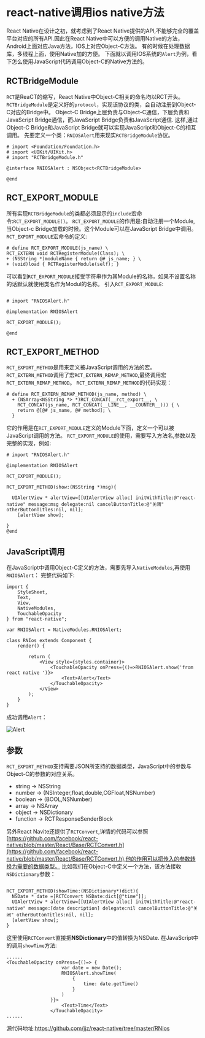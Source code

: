 # react-native调用ios native方法
React Native在设计之初，就考虑到了React Native提供的API,不能够完全的覆盖平台对应的所有API.因此在React Native中可以方便的调用Native的方法，Android上面对应Java方法，IOS上对应Object-C方法。
有的时候在处理数据库，多线程上面，使用Native加的方便。
下面就以调用IOS系统的`Alert`为例，看下怎么使用JavaScript代码调用Object-C的Native方法的。

## RCTBridgeModule
`RCT`是ReaCT的缩写，React Native中Object-C相关的命名均以RCT开头。
`RCTBridgeModule`是定义好的`protocol`，实现该协议的类，会自动注册到Object-C对应的Bridge中。
Object-C Bridge上层负责与Object-C通信，下层负责和JavaScript Bridge通信，而JavaScript Bridge负责和JavaScript通信.
这样,通过Object-C Bridge和JavaScript Bridge就可以实现JavaScript和Object-C的相互调用。
先要定义一个类：`RNIOSAlert`用来现实`RCTBridgeModule`协议。
```
# import <Foundation/Foundation.h>
# import <UIKit/UIKit.h>
# import "RCTBridgeModule.h"

@interface RNIOSAlert : NSObject<RCTBridgeModule>

@end

```
## RCT_EXPORT_MODULE
所有实现`RCTBridgeModule`的类都必须显示的`include`宏命令:`RCT_EXPORT_MODULE()`。
`RCT_EXPORT_MODULE`的作用是:自动注册一个Module,当Object-c Bridge加载的时候。这个Module可以在JavaScript Bridge中调用。
`RCT_EXPORT_MODULE`宏命令的定义:
```
# define RCT_EXPORT_MODULE(js_name) \
RCT_EXTERN void RCTRegisterModule(Class); \
+ (NSString *)moduleName { return @# js_name; } \
+ (void)load { RCTRegisterModule(self); }

```
可以看到`RCT_EXPORT_MODULE`接受字符串作为其Module的名称，如果不设置名称的话默认就使用类名作为Modul的名称。
引入`RCT_EXPORT_MODULE`:
```

# import "RNIOSAlert.h"

@implementation RNIOSAlert

RCT_EXPORT_MODULE();

@end

```
## RCT_EXPORT_METHOD
`RCT_EXPORT_METHOD`是用来定义被JavaScript调用的方法的宏。`RCT_EXTERN_METHOD`调用了宏`RCT_EXTERN_REMAP_METHOD`,最终调用宏`RCT_EXTERN_REMAP_METHOD`。
`RCT_EXTERN_REMAP_METHOD`的代码实现：
```
# define RCT_EXTERN_REMAP_METHOD(js_name, method) \
  + (NSArray<NSString *> *)RCT_CONCAT(__rct_export__, \
    RCT_CONCAT(js_name, RCT_CONCAT(__LINE__, __COUNTER__))) { \
    return @[@# js_name, @# method]; \
  }
```
它的作用是在`RCT_EXPORT_MODULE`定义的Module下面，定义一个可以被JavaScript调用的方法。
`RCT_EXPORT_MODULE`的使用，需要写入方法名,参数以及完整的实现，例如:
```
# import "RNIOSAlert.h"

@implementation RNIOSAlert

RCT_EXPORT_MODULE();

RCT_EXPORT_METHOD(show:(NSString *)msg){

  UIAlertView * alertView=[[UIAlertView alloc] initWithTitle:@"react-native" message:msg delegate:nil cancelButtonTitle:@"关闭" otherButtonTitles:nil, nil];
    [alertView show];

}
@end

```
## JavaScript调用
在JavaScript中调用Object-C定义的方法，需要先导入`NativeModules`,再使用`RNIOSAlert`：
完整代码如下:
```
import {   
    StyleSheet,
    Text,
    View,
    NativeModules,
    TouchableOpacity
} from "react-native";

var RNIOSAlert = NativeModules.RNIOSAlert;

class RNIos extends Component {
    render() {

        return (
            <View style={styles.container}>
                <TouchableOpacity onPress={()=>RNIOSAlert.show('from react native ')}>
                    <Text>Alert</Text>
                </TouchableOpacity>
            </View>
        );
    }
}
```
成功调用`Alert`：

![Alert](http://upload-images.jianshu.io/upload_images/22188-fadee3e454593b89.png?imageMogr2/auto-orient/strip%7CimageView2/2/w/1240)


## 参数
`RCT_EXPORT_METHOD`支持需要JSON所支持的数据类型，JavaScript中的参数与Object-C的参数的对应关系。

* string -> NSString
* number -> (NSInteger,float,double,CGFloat,NSNumber)
* boolean -> (BOOL,NSNumber)
* array -> NSArray
* object -> NSDictionary
* function -> RCTResponseSenderBlock

另外React Navite还提供了`RCTConvert`,详情的代码可以参照  [https://github.com/facebook/react-native/blob/master/React/Base/RCTConvert.h](https://github.com/facebook/react-native/blob/master/React/Base/RCTConvert.h),他的作用可以把传入的参数转换为需要的数据类型。
比如我们在Object-C中定义一个方法，该方法接收`NSDictionary`参数：
```

RCT_EXPORT_METHOD(showTime:(NSDictionary*)dict){
  NSDate * date =[RCTConvert NSDate:dict[@"time"]];
  UIAlertView * alertView=[[UIAlertView alloc] initWithTitle:@"react-native" message:[date description] delegate:nil cancelButtonTitle:@"关闭" otherButtonTitles:nil, nil];
  [alertView show];  
}

```
这里使用`RCTConvert`直接把**NSDictionary**中的值转换为NSDate.
在JavaScript中的调用`showTime`方法:
```
......
<TouchableOpacity onPress={()=> {
                    var date = new Date();
                    RNIOSAlert.showTime(
                        {
                            time: date.getTime()
                        }
                    )
                }}>
                    <Text>Time</Text>
                </TouchableOpacity>
......
```

源代码地址:https://github.com/jjz/react-native/tree/master/RNIos

